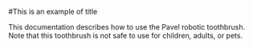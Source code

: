 #This is an example of title

This documentation describes how to use the Pavel robotic toothbrush.
Note that this toothbrush is not safe to use for children, adults, or pets.